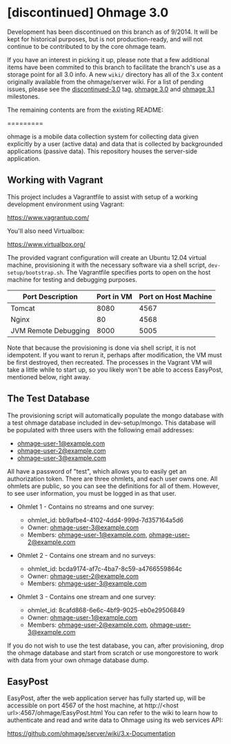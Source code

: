 # [discontinued] Ohmage 3.0

Development has been discontinued on this branch as of 9/2014. It will be kept for historical purposes, but is not production-ready, and will not continue to be contributed to by the core ohmage team. 

If you have an interest in picking it up, please note that a few additional items have been commited to this branch to facilitate the branch's use as a storage point for all 3.0 info. A new `wiki/` directory has all of the 3.x content originally available from the ohmage/server wiki. For a list of pending issues, please see the [discontinued-3.0](https://github.com/ohmage/server/issues?q=label%3Adiscontinued-3.0+is%3Aclosed) tag, [ohmage 3.0](https://github.com/ohmage/server/milestones/ohmage%203.0) and [ohmage 3.1](https://github.com/ohmage/server/milestones/ohmage%203.1) milestones.

The remaining contents are from the existing README:

=========

ohmage is a mobile data collection system for collecting data given explicitly
by a user (active data) and data that is collected by backgrounded applications
(passive data). This repository houses the server-side application.

## Working with Vagrant

This project includes a Vagrantfile to assist with setup of a working development
environment using Vagrant:

<https://www.vagrantup.com/>

You'll also need Virtualbox:

<https://www.virtualbox.org/>

The provided vagrant configuration will create an Ubuntu 12.04 virtual machine,
provisioning it with the necessary software via a shell script,
<code>dev-setup/bootstrap.sh</code>.  The Vagrantfile specifies ports to open
on the host machine for testing and debugging purposes.

| Port Description     | Port in VM | Port on Host Machine |
|----------------------|------------|----------------------|
| Tomcat               | 8080       | 4567                 |
| Nginx                | 80         | 4568                 |
| JVM Remote Debugging | 8000       | 5005                 |

Note that because the provisioning is done via shell script, it is not idempotent.
If you want to rerun it, perhaps after modification, the VM must be first destroyed,
then recreated.  The processes in the Vagrant VM will take a little while to start
up, so you likely won't be able to access EasyPost, mentioned below, right away.

## The Test Database

The provisioning script will automatically populate the mongo database with a test
ohmage database included in dev-setup/mongo.  This database will be populated with
three users with the following email addresses:

* ohmage-user-1@example.com
* ohmage-user-2@example.com
* ohmage-user-3@example.com

All have a password of "test", which allows you to easily get an authorization token.
There are three ohmlets, and each user owns one.  All ohmlets are public, so you can
see the definitions for all of them.  However, to see user information, you must be
logged in as that user.

* Ohmlet 1 - Contains no streams and one survey:
    * ohmlet_id: bb9afbe4-4102-4dd4-999d-7d357164a5d6
    * Owner: ohmage-user-3@example.com
    * Members: ohmage-user-1@example.com, ohmage-user-2@example.com

* Ohmlet 2 - Contains one stream and no surveys:
    * ohmlet_id: bcda9174-af7c-4ba7-8c59-a4766559864c
    * Owner: ohmage-user-2@example.com
    * Members: ohmage-user-3@example.com

* Ohmlet 3 - Contains one stream and one survey:
    * ohmlet_id: 8cafd868-6e6c-4bf9-9025-eb0e29506849
    * Owner: ohmage-user-1@example.com
    * Members: ohmage-user-2@example.com, ohmage-user-3@example.com

If you do not wish to use the test database, you can, after provisioning, drop the
ohmage database and start from scratch or use mongorestore to work with data from your
own ohmage database dump.

## EasyPost

EasyPost, after the web application server has fully started up, will be accessible on
port 4567 of the host machine, at http://\<host url\>:4567/ohmage/EasyPost.html
You can refer to the wiki to learn how to authenticate and read and write data to
Ohmage using its web services API:

<https://github.com/ohmage/server/wiki/3.x-Documentation>
